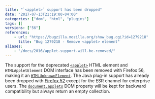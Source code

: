 ```yaml
---
title: "`<applet>` support has been dropped"
date: "2017-07-13T21:19:00-04:00"
categories: ["dom", "html", "plugins"]
tags: []
versions: ["56"]
references:
    - url: "https://bugzilla.mozilla.org/show_bug.cgi?id=1279218"
      title: "Bug 1279218 - Remove <applet> element"
aliases:
    - "/docs/2016/applet-support-will-be-removed/"
---
```

The support for the deprecated [`<applet>`](https://developer.mozilla.org/en-US/docs/Web/HTML/Element/applet) HTML element and `HTMLAppletElement` DOM interface has been removed with Firefox 56, making it an [`HTMLUnknownElement`](https://developer.mozilla.org/en-US/docs/Web/API/HTMLUnknownElement). The Java plug-in support has already been dropped with [Firefox 52](https://www.fxsitecompat.com/en-CA/docs/2016/plug-in-support-has-been-dropped-other-than-flash/) except for the ESR channel for enterprise users. The [`document.applets`](https://developer.mozilla.org/en-US/docs/Web/API/Document/applets) DOM property will be kept for backward compatibility but always return an empty collection.
